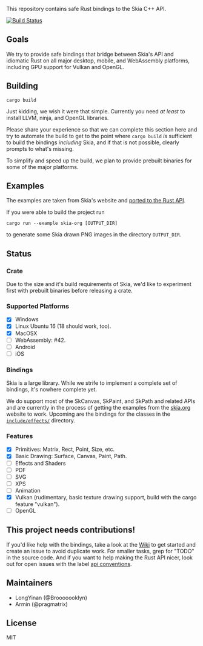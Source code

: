 This repository contains safe Rust bindings to the Skia C++ API.

[![Build Status](https://dev.azure.com/armin0390/armin/_apis/build/status/rust-skia.rust-skia?branchName=master)](https://dev.azure.com/armin0390/armin/_build/latest?definitionId=2&branchName=master)

## Goals

We try to provide safe bindings that bridge between Skia's API and idiomatic Rust on all major desktop, mobile, and WebAssembly platforms, including GPU support for Vulkan and OpenGL.

## Building

`cargo build`

Just kidding, we wish it were that simple. Currently you need _at least_ to install LLVM, ninja, and OpenGL libraries.

Please share your experience so that we can complete this section here and try to automate the build to get to the point where `cargo build` _is_ sufficient to build the bindings _including_ Skia, and if that is not possible, clearly prompts to what's missing.

To simplify and speed up the build, we plan to provide prebuilt binaries for some of the major platforms.

## Examples

The examples are taken from Skia's website and [ported to the Rust API](skia-safe/examples/skia-org).

If you were able to build the project run

`cargo run --example skia-org [OUTPUT_DIR]` 

to generate some Skia drawn PNG images in the directory `OUTPUT_DIR`.

## Status

### Crate

Due to the size and it's build requirements of Skia, we'd like to experiment first with prebuilt binaries before releasing a crate.

### Supported Platforms

- [x] Windows
- [x] Linux Ubuntu 16 (18 should work, too).
- [x] MacOSX
- [ ] WebAssembly: #42.
- [ ] Android
- [ ] iOS

### Bindings

Skia is a large library. While we strife to implement a complete set of bindings, it's nowhere complete yet. 

We do support most of the SkCanvas, SkPaint, and SkPath and related APIs and are currently in the process of getting the examples from the [skia.org](https://skia.org/) website to work. Upcoming are the bindings for the classes in the [`include/effects/`](https://github.com/google/skia/tree/2c36ee834ae04d036363cd3b8f3f33ec65d657f0/include/effects) directory.

### Features

- [x] Primitives: Matrix, Rect, Point, Size, etc.
- [x] Basic Drawing: Surface, Canvas, Paint, Path.
- [ ] Effects and Shaders
- [ ] PDF
- [ ] SVG
- [ ] XPS
- [ ] Animation
- [x] Vulkan (rudimentary, basic texture drawing support, build with the cargo feature "vulkan").
- [ ] OpenGL

## This project needs contributions!

If you'd like help with the bindings, take a look at the [Wiki](https://github.com/rust-skia/rust-skia/wiki) to get started and create an issue to avoid duplicate work. For smaller tasks, grep for "TODO" in the source code. And if you want to help making the Rust API nicer, look out for open issues with the label [api conventions](https://github.com/rust-skia/rust-skia/issues?q=is%3Aissue+is%3Aopen+label%3A%22api+conventions%22).

## Maintainers

- LongYinan (@Brooooooklyn)
- Armin (@pragmatrix)

## License

MIT

